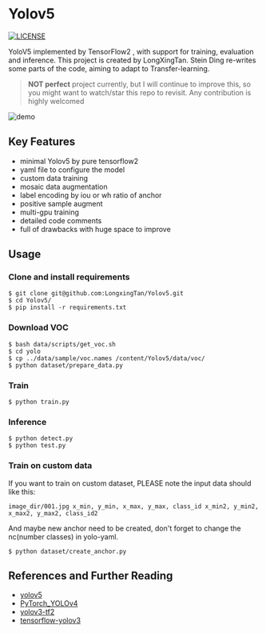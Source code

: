 # Yolov5
[![LICENSE](https://img.shields.io/badge/license-Anti%20996-blue.svg)](https://github.com/996icu/996.ICU/blob/master/LICENSE) <br>

YoloV5 implemented by TensorFlow2 , with support for training, evaluation and inference. This project is created by LongXingTan. Stein Ding re-writes some parts of the code, aiming to adapt to Transfer-learning.<br>

> **NOT perfect** project currently, but I will continue to improve this, so you might want to watch/star this repo to revisit. Any contribution is highly welcomed<br>

![demo](./data/sample/demo1.png)

<!--
| Model | Size | AP<sup>val</sup> | AP<sub>50</sub><sup>val</sup> | AP<sub>75</sub><sup>val</sup> |  cfg | weights |
| :-- | :-: | :-: | :-: | :-: | :-: | :-: | :-: | :-: | :-: | 
| YOLOV5s | 672 | 47.7% |52.6% | 61.4% | [cfg](https://github.com/WongKinYiu/PyTorch_YOLOv4/blob/master/cfg/yolov4.cfg) | [weights](https://drive.google.com/file/d/137U-oLekAu-J-fe0E_seTblVxnU3tlNC/view?usp=sharing) |
| YOLOV5m | 672 | 47.7% |52.6% | 61.4% | [cfg](https://github.com/WongKinYiu/PyTorch_YOLOv4/blob/master/cfg/yolov4.cfg) | [weights](https://drive.google.com/file/d/137U-oLekAu-J-fe0E_seTblVxnU3tlNC/view?usp=sharing) |
| YOLOV5l | 672 | 47.7% |52.6% | 61.4% | [cfg](https://github.com/WongKinYiu/PyTorch_YOLOv4/blob/master/cfg/yolov4.cfg) | [weights](https://drive.google.com/file/d/137U-oLekAu-J-fe0E_seTblVxnU3tlNC/view?usp=sharing) |
| YOLOV5x | 672 | 47.7% |52.6% | 61.4% | [cfg](https://github.com/WongKinYiu/PyTorch_YOLOv4/blob/master/cfg/yolov4.cfg) | [weights](https://drive.google.com/file/d/137U-oLekAu-J-fe0E_seTblVxnU3tlNC/view?usp=sharing) |
|  |  |  |  |  |  |  |
-->

## Key Features
- minimal Yolov5 by pure tensorflow2
- yaml file to configure the model
- custom data training
- mosaic data augmentation
- label encoding by iou or wh ratio of anchor
- positive sample augment
- multi-gpu training
- detailed code comments
- full of drawbacks with huge space to improve

## Usage
### Clone and install requirements
```
$ git clone git@github.com:LongxingTan/Yolov5.git
$ cd Yolov5/
$ pip install -r requirements.txt
```
<!-- ### Download pretrained weights
```
$ cd weights/
$ bash download_weights.sh
``` -->
### Download VOC
```
$ bash data/scripts/get_voc.sh
$ cd yolo
$ cp ../data/sample/voc.names /content/Yolov5/data/voc/
$ python dataset/prepare_data.py
```

<!-- ### Download COCO
```
$ cd data/
$ bash get_coco_dataset.sh
``` -->
### Train
```
$ python train.py
```


### Inference
```
$ python detect.py
$ python test.py
```

### Train on custom data
If you want to train on custom dataset, PLEASE note the input data should like this:
```
image_dir/001.jpg x_min, y_min, x_max, y_max, class_id x_min2, y_min2, x_max2, y_max2, class_id2
```
And maybe new anchor need to be created, don't forget to change the nc(number classes) in yolo-yaml.
```
$ python dataset/create_anchor.py
```
## References and Further Reading
- [yolov5](https://github.com/ultralytics/yolov5)
- [PyTorch_YOLOv4](https://github.com/WongKinYiu/PyTorch_YOLOv4)
- [yolov3-tf2](https://github.com/zzh8829/yolov3-tf2)
- [tensorflow-yolov3](https://github.com/YunYang1994/tensorflow-yolov3)
